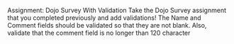 Assignment: Dojo Survey With Validation
Take the Dojo Survey assignment that you completed previously and add validations! The Name and Comment fields should be validated so that they are not blank. Also, validate that the comment field is no longer than 120 character
